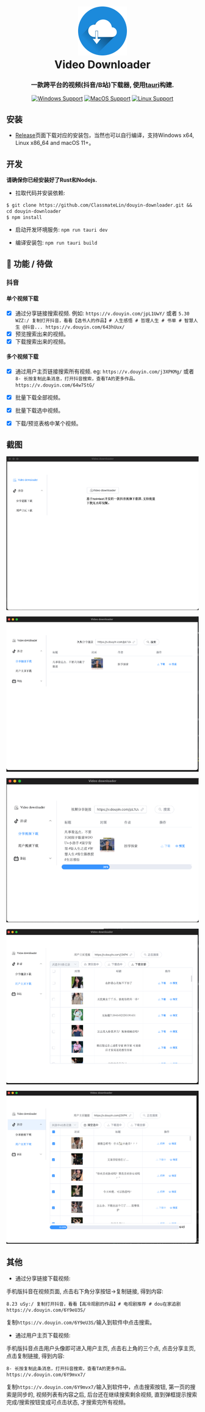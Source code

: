 
<h1 align="center">
  <img src="src-tauri/icons/128x128.png" width="128" />
  <br>
  Video Downloader
  <br>
</h1>

<h3 align="center">
 一款跨平台的视频(抖音/B站)下载器, 使用<a href="https://github.com/tauri-apps/tauri">tauri</a>构建.
</h3>

<div align="center">

[![Windows Support](https://img.shields.io/badge/Windows-0078D6?style=flat&logo=windows&logoColor=white)](https://github.com/lzdyes/douyin-downloader/releases)
[![MacOS Support](https://img.shields.io/badge/MACOS-adb8c5?style=flat&logo=macos&logoColor=white)](https://github.com/lzdyes/douyin-downloader/releases)
[![Linux Support](https://img.shields.io/badge/linux-1793D1?style=flat&logo=linux&logoColor=white)](https://github.com/lzdyes/douyin-downloader/releases)

</div>

## 安装

- [Release](https://github.com/ClassmateLin/douyin-downloader/releases)页面下载对应的安装包，当然也可以自行编译，支持Windows x64, Linux x86_64 and macOS 11+。



## 开发

**请确保你已经安装好了Rust和Nodejs.**

- 拉取代码并安装依赖:

```
$ git clone https://github.com/ClassmateLin/douyin-downloader.git && cd douyin-downloader
$ npm install
```

- 启动开发环境服务: `npm run tauri dev`


- 编译安装包: `npm run tauri build`


## 🎉 功能 / 待做


### 抖音

#### 单个视频下载

- [x] 通过分享链接搜索视频. 例如: `https://v.douyin.com/jpL1UwY/` 或者 `5.30 WZZ:/ 复制打开抖音，看看【选书人的作品】# 人生感悟 # 哲理人生 # 书单 # 智慧人生 @抖音... https://v.douyin.com/643hUux/`
- [x] 预览搜索出来的视频。
- [x] 下载搜索出来的视频。

#### 多个视频下载

- [x] 通过用户主页链接搜索所有视频. eg: `https://v.douyin.com/j3XPKMg/` 或者 `8- 长按复制此条消息，打开抖音搜索，查看TA的更多作品。 https://v.douyin.com/64w7StG/`
- [x] 批量下载全部视频。
- [x] 批量下载选中视频。
- [x] 下载/预览表格中某个视频。



## 截图


![index](./docs/imgs/index.png)

![douyin_single_search](./docs/imgs/douyin_single_search.png)

![douyin_single_download](./docs/imgs/douyin_single_download.png)

![douyin_multi_search](./docs/imgs/douyin_muplit_search.png)

![douyin_single_download](./docs/imgs/douyin_muplit_download.png)


## 其他


- 通过分享链接下载视频:

 手机版抖音在视频页面, 点击右下角分享按钮->复制链接, 得到内容:
```
8.23 uSy:/ 复制打开抖音，看看【高冷观剧的作品】# 电视剧推荐 # dou在家追剧 https://v.douyin.com/6Y9eU3S/
```
复制`https://v.douyin.com/6Y9eU3S/`输入到软件中点击搜索。

- 通过用户主页下载视频:

手机版抖音点击用户头像即可进入用户主页, 点击右上角的三个点, 点击分享主页, 点击复制链接, 得到内容:

```
8- 长按复制此条消息，打开抖音搜索，查看TA的更多作品。 https://v.douyin.com/6Y9mvx7/
```
复制`https://v.douyin.com/6Y9mvx7/`输入到软件中，点击搜索按钮, 第一页的搜索是同步的, 视频列表有内容之后, 后台还在继续搜索剩余视频, 直到弹框提示搜索完成/搜索按钮变成可点击状态, 才搜索完所有视频。